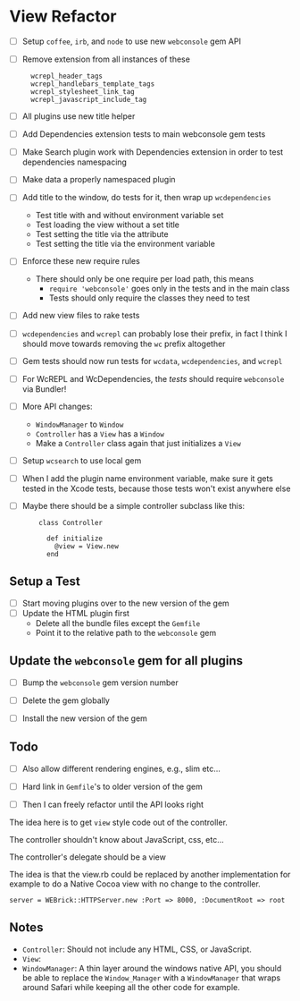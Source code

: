 # View Refactor

* [ ] Setup `coffee`, `irb`, and `node` to use new `webconsole` gem API
* [ ] Remove extension from all instances of these

		wcrepl_header_tags
		wcrepl_handlebars_template_tags
		wcrepl_stylesheet_link_tag
		wcrepl_javascript_include_tag

* [ ] All plugins use new title helper
* [ ] Add Dependencies extension tests to main webconsole gem tests
* [ ] Make Search plugin work with Dependencies extension in order to test dependencies namespacing
* [ ] Make data a properly namespaced plugin
* [ ] Add title to the window, do tests for it, then wrap up `wcdependencies`
	* Test title with and without environment variable set
	* Test loading the view without a set title
	* Test setting the title via the attribute
	* Test setting the title via the environment variable
* [ ] Enforce these new require rules
	* There should only be one require per load path, this means
		* `require 'webconsole'` goes only in the tests and in the main class
		* Tests should only require the classes they need to test
* [ ] Add new view files to rake tests
* [ ] `wcdependencies` and `wcrepl` can probably lose their prefix, in fact I think I should move towards removing the `wc` prefix altogether
* [ ] Gem tests should now run tests for `wcdata`, `wcdependencies`, and `wcrepl`
* [ ] For WcREPL and WcDependencies, the *tests* should require `webconsole` via Bundler!
* [ ] More API changes:
	* `WindowManager` to `Window`
	* `Controller` has a `View` has a `Window`
	* Make a `Controller` class again that just initializes a `View`
* [ ] Setup `wcsearch` to use local gem
* [ ] When I add the plugin name environment variable, make sure it gets tested in the Xcode tests, because those tests won't exist anywhere else
* [ ] Maybe there should be a simple controller subclass like this:

		  class Controller

		    def initialize
		      @view = View.new
		    end


## Setup a Test

* [ ] Start moving plugins over to the new version of the gem
* [ ] Update the HTML plugin first
	* Delete all the bundle files except the `Gemfile`
	* Point it to the relative path to the `webconsole` gem

## Update the `webconsole` gem for all plugins

* [ ] Bump the `webconsole` gem version number
* [ ] Delete the gem globally
* [ ] Install the new version of the gem


## Todo


* [ ] Also allow different rendering engines, e.g., slim etc...

* [ ] Hard link in `Gemfile`'s to older version of the gem
* [ ] Then I can freely refactor until the API looks right

The idea here is to get `view` style code out of the controller.

The controller shouldn't know about JavaScript, css, etc...

The controller's delegate should be a view

The idea is that the view.rb could be replaced by another implementation for example to do a Native Cocoa view with no change to the controller.

	server = WEBrick::HTTPServer.new :Port => 8000, :DocumentRoot => root


## Notes

* `Controller`: Should not include any HTML, CSS, or JavaScript. 
* `View`: 
* `WindowManager`: A thin layer around the windows native API, you should be able to replace the `Window_Manager` with a `WindowManager` that wraps around Safari while keeping all the other code for example.